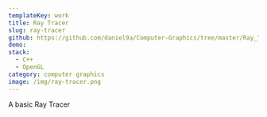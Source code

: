 ```yaml
---
templateKey: work
title: Ray Tracer
slug: ray-tracer
github: https://github.com/daniel9a/Computer-Graphics/tree/master/Ray_Tracer
demo:
stack:
  - C++
  - OpenGL
category: computer graphics
image: /img/ray-tracer.png
---
```


A basic Ray Tracer
